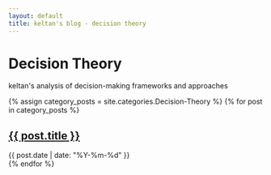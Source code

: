 ```yaml
---
layout: default
title: keltan's blog - decision theory
---
```


<h1>Decision Theory</h1>
<p>keltan's analysis of decision-making frameworks and approaches</p>

{% assign category_posts = site.categories.Decision-Theory %}
{% for post in category_posts %}
  <article>
    <h2><a href="{{ post.url }}">{{ post.title }}</a></h2>
    <time datetime="{{ post.date | date: "%Y-%m-%d" }}">{{ post.date | date: "%Y-%m-%d" }}</time>
  </article>
{% endfor %} 